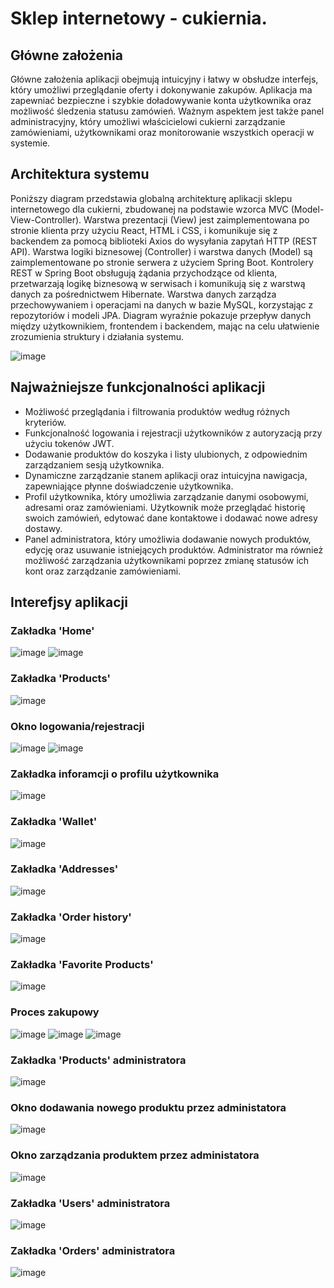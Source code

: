 # Sklep internetowy - cukiernia.

## Główne założenia
Główne założenia aplikacji obejmują intuicyjny i łatwy w obsłudze interfejs, który umożliwi przeglądanie oferty i dokonywanie zakupów. Aplikacja ma zapewniać bezpieczne i szybkie doładowywanie konta użytkownika oraz możliwość śledzenia statusu zamówień. Ważnym aspektem jest także panel administracyjny, który umożliwi właścicielowi cukierni zarządzanie zamówieniami, użytkownikami oraz monitorowanie wszystkich operacji w systemie.

## Architektura systemu
Poniższy diagram przedstawia globalną architekturę aplikacji sklepu internetowego dla cukierni, zbudowanej na podstawie wzorca MVC (Model-View-Controller). Warstwa prezentacji (View) jest zaimplementowana po stronie klienta przy użyciu React, HTML i CSS, i komunikuje się z backendem za pomocą biblioteki Axios do wysyłania zapytań HTTP (REST API). Warstwa logiki biznesowej (Controller) i warstwa danych (Model) są zaimplementowane po stronie serwera z użyciem Spring Boot. Kontrolery REST w Spring Boot obsługują żądania przychodzące od klienta, przetwarzają logikę biznesową w serwisach i komunikują się z warstwą danych za pośrednictwem Hibernate. Warstwa danych zarządza przechowywaniem i operacjami na danych w bazie MySQL, korzystając z repozytoriów i modeli JPA. Diagram wyraźnie pokazuje przepływ danych między użytkownikiem, frontendem i backendem, mając na celu ułatwienie zrozumienia struktury i działania systemu.

![image](https://github.com/user-attachments/assets/67bc53d2-f423-4e17-b286-a954d30d34dd)

## Najważniejsze funkcjonalności aplikacji
- Możliwość przeglądania i filtrowania produktów według różnych kryteriów.
- Funkcjonalność logowania i rejestracji użytkowników z autoryzacją przy użyciu tokenów JWT.
- Dodawanie produktów do koszyka i listy ulubionych, z odpowiednim zarządzaniem sesją użytkownika.
- Dynamiczne zarządzanie stanem aplikacji oraz intuicyjna nawigacja, zapewniające płynne doświadczenie użytkownika.
- Profil użytkownika, który umożliwia zarządzanie danymi osobowymi, adresami oraz zamówieniami. Użytkownik może przeglądać historię swoich zamówień, edytować dane kontaktowe i dodawać nowe adresy dostawy.
- Panel administratora, który umożliwia dodawanie nowych produktów, edycję oraz usuwanie istniejących produktów. Administrator ma również możliwość zarządzania użytkownikami poprzez zmianę statusów ich kont oraz zarządzanie zamówieniami.

## Interefjsy aplikacji
### Zakładka 'Home'
![image](https://github.com/user-attachments/assets/647d126f-ce6c-421f-b395-c99e437783e4)
![image](https://github.com/user-attachments/assets/97e69fb5-7fc6-47dc-941c-b826a6aa10d7)

### Zakładka 'Products'
![image](https://github.com/user-attachments/assets/79d47530-1e3f-429b-a00a-3826180e0ef6)

### Okno logowania/rejestracji
![image](https://github.com/user-attachments/assets/3a61e0b8-6a4f-49d2-930b-9e8b15d70520)
![image](https://github.com/user-attachments/assets/db499769-1ead-44a9-994a-8e2243a4d062)

### Zakładka inforamcji o profilu użytkownika
![image](https://github.com/user-attachments/assets/4d4332d3-777b-4e23-938b-bc0b21c7eb4b)

### Zakładka 'Wallet'
![image](https://github.com/user-attachments/assets/23e5d5ac-68bf-4f83-aa98-daf577a13191)

### Zakładka 'Addresses'
![image](https://github.com/user-attachments/assets/0693c5e1-e5ca-4435-9dff-9efae2ec5354)

### Zakładka 'Order history'
![image](https://github.com/user-attachments/assets/47a78ed3-4cfa-4cea-9356-c9f7d495abb0)

### Zakładka 'Favorite Products'
![image](https://github.com/user-attachments/assets/8c364dec-45bc-463b-852f-7c6ea0841be3)

### Proces zakupowy
![image](https://github.com/user-attachments/assets/f83ba519-54eb-4ad6-9989-38e296dfc1b7)
![image](https://github.com/user-attachments/assets/7afbbbd1-2cb0-4d25-a8a3-059072845c50)
![image](https://github.com/user-attachments/assets/c5ff84d4-0061-4bce-9026-656840f796bd)

### Zakładka 'Products' administratora
![image](https://github.com/user-attachments/assets/624c82a4-50c4-4a5a-ab7b-66fb3e9aa1ed)

### Okno dodawania nowego produktu przez administatora
![image](https://github.com/user-attachments/assets/1c6cd4a3-1e1c-42ed-bacc-49ba7b8f01eb)

### Okno zarządzania produktem przez administatora
![image](https://github.com/user-attachments/assets/a4f45c9d-c4d2-44f5-97c4-24baa21ecf55)

### Zakładka 'Users' administratora
![image](https://github.com/user-attachments/assets/b159d1b9-e8fb-4d7f-993e-5ab3e5f2827e)

### Zakładka 'Orders' administratora
![image](https://github.com/user-attachments/assets/913da5d2-2ab8-487e-ae02-c04cbd5549c5)
